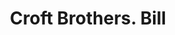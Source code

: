 ---
doi: 10.7916/D8S4845G
date_other: '1890'
date_other_textual: 1890-1899
form: printed ephemera
genre:
- Invoices
name:
- Croft Brothers
object_in_context_url: https://biggert.cul.columbia.edu/items/view/ave_biggert_01655
subject_hierarchical_geographic:
- New York, New York, United States
subject_name:
- Croft Brothers
title: Croft Brothers. Bill
sort_title: Croft Brothers. Bill
call_number: ave_biggert_01655
coordinates:
- 40.71277777777778,-74.00583333333333
pid: ave_biggert_01655
identifiers: ave_biggert_01655
thumbnail: https://derivativo-1.library.columbia.edu/iiif/2/ldpd:490726/full/!256,256/0/native.jpg
permalink: /biggert/ave_biggert_01655/
layout: iiif-image-page
---